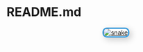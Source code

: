 # README.md

<div align="center">
<a href="https://github.com/SoulTech9" target="_blank">
    <img src="/resources/grid-snake.svg" alt="snake" style="border: 3px solid #3498db; border-radius: 10px; box-shadow: 5px 5px 15px rgba(0, 0, 0, 0.2);">
    </a>
</div>
